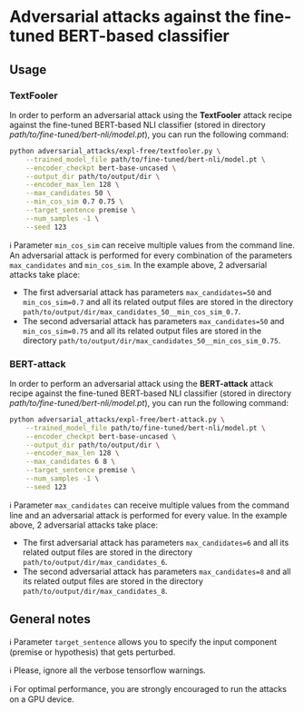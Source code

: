 # Adversarial attacks against the fine-tuned BERT-based classifier

## Usage

### TextFooler
In order to perform an adversarial attack using the **TextFooler** attack recipe against the fine-tuned BERT-based NLI classifier (stored in directory *path/to/fine-tuned/bert-nli/model.pt*), you can run the following command:

```bash
python adversarial_attacks/expl-free/textfooler.py \
    --trained_model_file path/to/fine-tuned/bert-nli/model.pt \
    --encoder_checkpt bert-base-uncased \
    --output_dir path/to/output/dir \
    --encoder_max_len 128 \
    --max_candidates 50 \
    --min_cos_sim 0.7 0.75 \
    --target_sentence premise \
    --num_samples -1 \
    --seed 123
```

:information_source: Parameter `min_cos_sim` can receive multiple values from the command line. An adversarial attack is performed for every combination of the parameters `max_candidates` and `min_cos_sim`. In the example above, 2 adversarial attacks take place:

* The first adversarial attack has parameters `max_candidates=50` and `min_cos_sim=0.7` and all its related output files are stored in the directory `path/to/output/dir/max_candidates_50__min_cos_sim_0.7`.
* The second adversarial attack has parameters `max_candidates=50` and `min_cos_sim=0.75` and all its related output files are stored in the directory `path/to/output/dir/max_candidates_50__min_cos_sim_0.75`.

### BERT-attack
In order to perform an adversarial attack using the **BERT-attack** attack recipe against the fine-tuned BERT-based NLI classifier (stored in directory *path/to/fine-tuned/bert-nli/model.pt*), you can run the following command:
```bash
python adversarial_attacks/expl-free/bert-attack.py \
    --trained_model_file path/to/fine-tuned/bert-nli/model.pt \
    --encoder_checkpt bert-base-uncased \
    --output_dir path/to/output/dir \
    --encoder_max_len 128 \
    --max_candidates 6 8 \
    --target_sentence premise \
    --num_samples -1 \
    --seed 123
```

:information_source: Parameter `max_candidates` can receive multiple values from the command line and an adversarial attack is performed for every value. In the example above, 2 adversarial attacks take place:

* The first adversarial attack has parameters `max_candidates=6` and all its related output files are stored in the directory `path/to/output/dir/max_candidates_6`.
* The second adversarial attack has parameters `max_candidates=8` and all its related output files are stored in the directory `path/to/output/dir/max_candidates_8`.

## General notes
:information_source: Parameter `target_sentence` allows you to specify the input component (premise or hypothesis) that gets perturbed.

:information_source: Please, ignore all the verbose tensorflow warnings.

:information_source: For optimal performance, you are strongly encouraged to run the attacks on a GPU device.